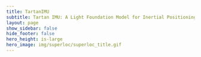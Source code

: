 ```yaml
---
title: TartanIMU
subtitle: Tartan IMU: A Light Foundation Model for Inertial Positioning in Robotics
layout: page
show_sidebar: false
hide_footer: false
hero_height: is-large
hero_image: img/superloc/superloc_title.gif
---
```

